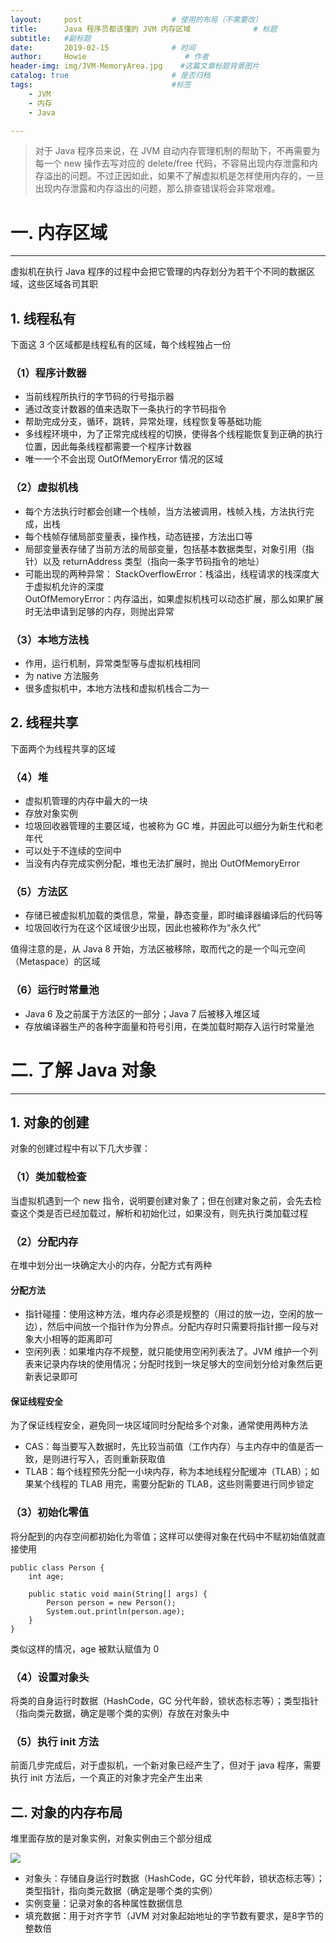 ```yaml
---
layout:     post                    # 使用的布局（不需要改）
title:      Java 程序员都该懂的 JVM 内存区域              # 标题 
subtitle:   #副标题
date:       2019-02-15              # 时间
author:     Howie                      # 作者
header-img: img/JVM-MemoryArea.jpg    #这篇文章标题背景图片
catalog: true                       # 是否归档
tags:                               #标签
    - JVM
    - 内存
    - Java

---
```

>对于 Java 程序员来说，在 JVM 自动内存管理机制的帮助下，不再需要为每一个 new 操作去写对应的 delete/free 代码，不容易出现内存泄露和内存溢出的问题。不过正因如此，如果不了解虚拟机是怎样使用内存的，一旦出现内存泄露和内存溢出的问题，那么排查错误将会非常艰难。

# 一. 内存区域
---
虚拟机在执行 Java 程序的过程中会把它管理的内存划分为若干个不同的数据区域，这些区域各司其职

## 1. 线程私有
下面这 3 个区域都是线程私有的区域，每个线程独占一份
### （1）程序计数器
- 当前线程所执行的字节码的行号指示器
- 通过改变计数器的值来选取下一条执行的字节码指令
- 帮助完成分支，循环，跳转，异常处理，线程恢复等基础功能
- 多线程环境中，为了正常完成线程的切换，使得各个线程能恢复到正确的执行位置，因此每条线程都需要一个程序计数器
- 唯一一个不会出现 OutOfMemoryError 情况的区域


### （2）虚拟机栈
- 每个方法执行时都会创建一个栈帧，当方法被调用，栈帧入栈，方法执行完成，出栈
- 每个栈帧存储局部变量表，操作栈，动态链接，方法出口等
- 局部变量表存储了当前方法的局部变量，包括基本数据类型，对象引用（指针）以及 returnAddress 类型（指向一条字节码指令的地址）
- 可能出现的两种异常：
 StackOverflowError：栈溢出，线程请求的栈深度大于虚拟机允许的深度  
 OutOfMemoryError：内存溢出，如果虚拟机栈可以动态扩展，那么如果扩展时无法申请到足够的内存，则抛出异常

### （3）本地方法栈
- 作用，运行机制，异常类型等与虚拟机栈相同
- 为 native 方法服务
- 很多虚拟机中，本地方法栈和虚拟机栈合二为一

## 2. 线程共享
下面两个为线程共享的区域
### （4）堆
- 虚拟机管理的内存中最大的一块
- 存放对象实例
- 垃圾回收器管理的主要区域，也被称为 GC 堆，并因此可以细分为新生代和老年代
- 可以处于不连续的空间中
- 当没有内存完成实例分配，堆也无法扩展时，抛出 OutOfMemoryError

### （5）方法区
- 存储已被虚拟机加载的类信息，常量，静态变量，即时编译器编译后的代码等
- 垃圾回收行为在这个区域很少出现，因此也被称作为“永久代”

值得注意的是，从 Java 8 开始，方法区被移除，取而代之的是一个叫元空间（Metaspace）的区域

### （6）运行时常量池
- Java 6 及之前属于方法区的一部分；Java 7 后被移入堆区域
- 存放编译器生产的各种字面量和符号引用，在类加载时期存入运行时常量池


# 二. 了解 Java 对象
---
## 1. 对象的创建
对象的创建过程中有以下几大步骤：
### （1）类加载检查
当虚拟机遇到一个 new 指令，说明要创建对象了；但在创建对象之前，会先去检查这个类是否已经加载过，解析和初始化过，如果没有，则先执行类加载过程

### （2）分配内存
在堆中划分出一块确定大小的内存，分配方式有两种

#### 分配方法
- 指针碰撞：使用这种方法，堆内存必须是规整的（用过的放一边，空闲的放一边），然后中间放一个指针作为分界点。分配内存时只需要将指针挪一段与对象大小相等的距离即可
- 空闲列表：如果堆内存不规整，就只能使用空闲列表法了。JVM 维护一个列表来记录内存块的使用情况；分配时找到一块足够大的空间划分给对象然后更新表记录即可

#### 保证线程安全
为了保证线程安全，避免同一块区域同时分配给多个对象，通常使用两种方法
- CAS：每当要写入数据时，先比较当前值（工作内存）与主内存中的值是否一致，是则进行写入，否则重新获取值
- TLAB：每个线程预先分配一小块内存，称为本地线程分配缓冲（TLAB）；如果某个线程的 TLAB 用完，需要分配新的 TLAB，这些则需要进行同步锁定

### （3）初始化零值
将分配到的内存空间都初始化为零值；这样可以使得对象在代码中不赋初始值就直接使用

```
public class Person {
    int age;

    public static void main(String[] args) {
        Person person = new Person();
        System.out.println(person.age);
    }
}
```

类似这样的情况，age 被默认赋值为 0

### （4）设置对象头
将类的自身运行时数据（HashCode，GC 分代年龄，锁状态标志等）；类型指针（指向类元数据，确定是哪个类的实例）存放在对象头中

### （5）执行 init 方法
前面几步完成后，对于虚拟机，一个新对象已经产生了，但对于 java 程序，需要执行 init 方法后，一个真正的对象才完全产生出来

## 二. 对象的内存布局
堆里面存放的是对象实例，对象实例由三个部分组成

![](https://upload-images.jianshu.io/upload_images/8807674-a9e0080417bef3a7.png?imageMogr2/auto-orient/strip%7CimageView2/2/w/1240)


- 对象头：存储自身运行时数据（HashCode，GC 分代年龄，锁状态标志等）；类型指针，指向类元数据（确定是哪个类的实例）
- 实例变量：记录对象的各种属性数据信息
- 填充数据：用于对齐字节（JVM 对对象起始地址的字节数有要求，是8字节的整数倍


